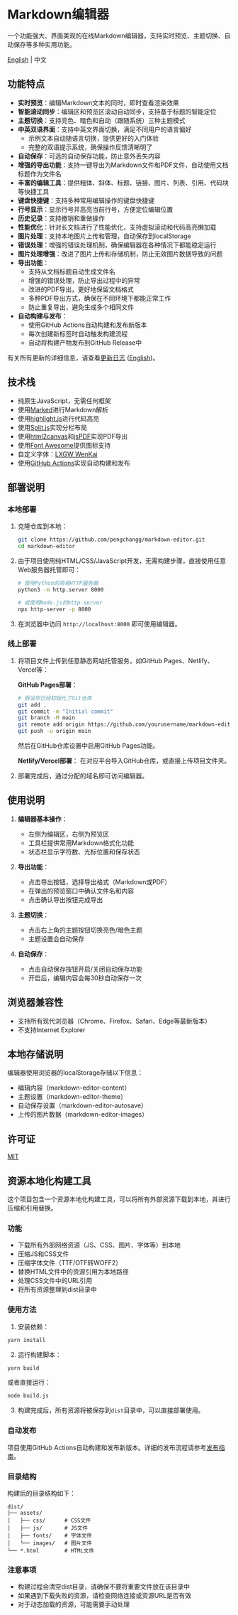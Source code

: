 # Markdown编辑器

一个功能强大、界面美观的在线Markdown编辑器，支持实时预览、主题切换、自动保存等多种实用功能。

[English](README.en.md) | 中文

## 功能特点

- **实时预览**：编辑Markdown文本的同时，即时查看渲染效果
- **智能滚动同步**：编辑区和预览区滚动自动同步，支持基于标题的智能定位
- **主题切换**：支持亮色、暗色和自动（跟随系统）三种主题模式
- **中英双语界面**：支持中英文界面切换，满足不同用户的语言偏好
  - 示例文本自动随语言切换，提供更好的入门体验
  - 完整的双语提示系统，确保操作反馈清晰明了
- **自动保存**：可选的自动保存功能，防止意外丢失内容
- **增强的导出功能**：支持一键导出为Markdown文件和PDF文件，自动使用文档标题作为文件名
- **丰富的编辑工具**：提供粗体、斜体、标题、链接、图片、列表、引用、代码块等快捷工具
- **键盘快捷键**：支持多种常用编辑操作的键盘快捷键
- **行号显示**：显示行号并高亮当前行号，方便定位编辑位置
- **历史记录**：支持撤销和重做操作
- **性能优化**：针对长文档进行了性能优化，支持虚拟滚动和代码高亮懒加载
- **图片处理**：支持本地图片上传和管理，自动保存到localStorage
- **错误处理**：增强的错误处理机制，确保编辑器在各种情况下都能稳定运行
- **图片处理增强**：改进了图片上传和存储机制，防止无效图片数据导致的问题
- **导出功能**：
  - 支持从文档标题自动生成文件名
  - 增强的错误处理，防止导出过程中的异常
  - 改进的PDF导出，更好地保留文档格式
  - 多种PDF导出方式，确保在不同环境下都能正常工作
  - 防止重复导出，避免生成多个相同文件
- **自动构建与发布**：
  - 使用GitHub Actions自动构建和发布新版本
  - 每次创建新标签时自动触发构建流程
  - 自动将构建产物发布到GitHub Release中

有关所有更新的详细信息，请查看[更新日志](CHANGELOG.md) ([English](CHANGELOG.en.md))。

## 技术栈

- 纯原生JavaScript，无需任何框架
- 使用[Marked](https://marked.js.org/)进行Markdown解析
- 使用[highlight.js](https://highlightjs.org/)进行代码高亮
- 使用[Split.js](https://split.js.org/)实现分栏布局
- 使用[html2canvas](https://html2canvas.hertzen.com/)和[jsPDF](https://github.com/parallax/jsPDF)实现PDF导出
- 使用[Font Awesome](https://fontawesome.com/)提供图标支持
- 自定义字体：[LXGW WenKai](https://github.com/lxgw/LxgwWenKai)
- 使用[GitHub Actions](https://github.com/features/actions)实现自动构建和发布

## 部署说明

### 本地部署

1. 克隆仓库到本地：
   ```bash
   git clone https://github.com/pengchangg/markdown-editor.git
   cd markdown-editor
   ```

2. 由于项目使用纯HTML/CSS/JavaScript开发，无需构建步骤，直接使用任意Web服务器托管即可：
   ```bash
   # 使用Python的简易HTTP服务器
   python3 -m http.server 8000

   # 或使用Node.js的http-server
   npx http-server -p 8000
   ```

3. 在浏览器中访问 `http://localhost:8000` 即可使用编辑器。

### 线上部署

1. 将项目文件上传到任意静态网站托管服务，如GitHub Pages、Netlify、Vercel等：

   **GitHub Pages部署**：
   ```bash
   # 假设你已经初始化了Git仓库
   git add .
   git commit -m "Initial commit"
   git branch -M main
   git remote add origin https://github.com/yourusername/markdown-editor.git
   git push -u origin main
   ```
   然后在GitHub仓库设置中启用GitHub Pages功能。

   **Netlify/Vercel部署**：
   在对应平台导入GitHub仓库，或直接上传项目文件夹。

2. 部署完成后，通过分配的域名即可访问编辑器。

## 使用说明

1. **编辑器基本操作**：
   - 左侧为编辑区，右侧为预览区
   - 工具栏提供常用Markdown格式化功能
   - 状态栏显示字符数、光标位置和保存状态

2. **导出功能**：
   - 点击导出按钮，选择导出格式（Markdown或PDF）
   - 在弹出的预览窗口中确认文件名和内容
   - 点击确认导出按钮完成导出

3. **主题切换**：
   - 点击右上角的主题按钮切换亮色/暗色主题
   - 主题设置会自动保存

4. **自动保存**：
   - 点击自动保存按钮开启/关闭自动保存功能
   - 开启后，编辑内容会每30秒自动保存一次

## 浏览器兼容性

- 支持所有现代浏览器（Chrome、Firefox、Safari、Edge等最新版本）
- 不支持Internet Explorer

## 本地存储说明

编辑器使用浏览器的localStorage存储以下信息：
- 编辑内容（markdown-editor-content）
- 主题设置（markdown-editor-theme）
- 自动保存设置（markdown-editor-autosave）
- 上传的图片数据（markdown-editor-images）

## 许可证

[MIT](LICENSE)

## 资源本地化构建工具

这个项目包含一个资源本地化构建工具，可以将所有外部资源下载到本地，并进行压缩和引用替换。

### 功能

- 下载所有外部网络资源（JS、CSS、图片、字体等）到本地
- 压缩JS和CSS文件
- 压缩字体文件（TTF/OTF转WOFF2）
- 替换HTML文件中的资源引用为本地路径
- 处理CSS文件中的URL引用
- 将所有资源整理到dist目录中

### 使用方法

1. 安装依赖：

```bash
yarn install
```

2. 运行构建脚本：

```bash
yarn build
```

或者直接运行：

```bash
node build.js
```

3. 构建完成后，所有资源将被保存到`dist`目录中，可以直接部署使用。

### 自动发布

项目使用GitHub Actions自动构建和发布新版本。详细的发布流程请参考[发布指南](RELEASE_GUIDE.md)。

### 目录结构

构建后的目录结构如下：

```
dist/
├── assets/
│   ├── css/      # CSS文件
│   ├── js/       # JS文件
│   ├── fonts/    # 字体文件
│   └── images/   # 图片文件
└── *.html        # HTML文件
```

### 注意事项

- 构建过程会清空dist目录，请确保不要将重要文件放在该目录中
- 如果遇到下载失败的资源，请检查网络连接或资源URL是否有效
- 对于动态加载的资源，可能需要手动处理
